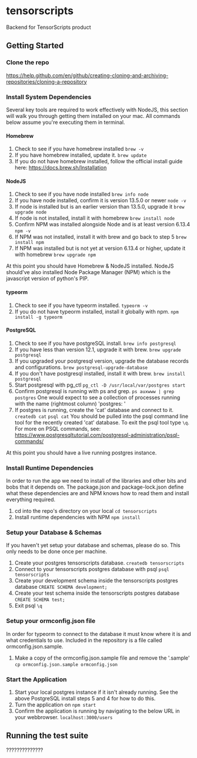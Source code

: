 # tensorscripts
Backend for TensorScripts product

## Getting Started

### Clone the repo
https://help.github.com/en/github/creating-cloning-and-archiving-repositories/cloning-a-repository

### Install System Dependencies
Several key tools are required to work effectively with NodeJS, this section will walk you through getting them installed on your mac. All commands below assume you're executing them in terminal.

#### Homebrew
1. Check to see if you have homebrew installed
`brew -v`
2. If you have homebrew installed, update it.
`brew update`
3. If you do not have homebrew installed, follow the official install guide here: https://docs.brew.sh/Installation

#### NodeJS
1. Check to see if you have node installed
`brew info node`
2. If you have node installed, confirm it is version 13.5.0 or newer
`node -v`
3. If node is installed but is an earlier version than 13.5.0, upgrade it
`brew upgrade node`
4. If node is not installed, install it with homebrew
`brew install node`
5. Confirm NPM was installed alongside Node and is at least version 6.13.4
`npm -v`
6. If NPM was not installed, install it with brew and go back to step 5
`brew install npm`
7. If NPM was installed but is not yet at version 6.13.4 or higher, update it with homebrew
`brew upgrade npm`

At this point you should have Homebrew & NodeJS installed. NodeJS should've also installed Node Package Manager (NPM) which is the javascript version of python's PIP.

#### typeorm
1. Check to see if you have typeorm installed.
`typeorm -v`
2. If you do not have typeorm installed, install it globally with npm.
`npm install -g typeorm`

#### PostgreSQL
1. Check to see if you have postgreSQL install.
`brew info postgresql`
2. If you have less than version 12.1, upgrade it with brew.
`brew upgrade postgresql`
3. If you upgraded your postgresql version, upgrade the database records and configurations.
`brew postgresql-upgrade-database`
3. If you don't have postgresql installed, install it with brew.
`brew install postgresql`
4. Start postgresql with pg_ctl
`pg_ctl -D /usr/local/var/postgres start`
5. Confirm postgresql is running with ps and grep.
`ps auxwww | grep postgres`
One would expect to see a collection of processes running with the name (rightmost column) 'postgres: '
6. If postgres is running, create the 'cat' database and connect to it.
`createdb cat`
`psql cat`
You should be pulled into the psql command line tool for the recently created 'cat' database. To exit the psql tool type `\q`. For more on PSQL commands, see: https://www.postgresqltutorial.com/postgresql-administration/psql-commands/

At this point you should have a live running postgres instance.

### Install Runtime Dependencies
In order to run the app we need to install of the libraries and other bits and bobs that it depends on. The package.json and package-lock.json define what these dependencies are and NPM knows how to read them and install everything required.
1. cd into the repo's directory on your local
`cd tensorscripts`
2. Install runtime dependencies with NPM
`npm install`

### Setup your Database & Schemas
If you haven't yet setup your database and schemas, please do so. This only needs to be done once per machine.
1. Create your postgres tensorscripts database.
`createdb tensorscripts`
2. Connect to your tensorscripts postgres database with psql
`psql tensorscripts`
3. Create your development schema inside the tensorscripts postgres database
`CREATE SCHEMA development;`
4. Create your test schema inside the tensorscripts postgres database
`CREATE SCHEMA test;`
5. Exit psql
`\q`

### Setup your ormconfig.json file
In order for typeorm to connect to the database it must know where it is and what credentials to use. Included in the repository is a file called ormconfig.json.sample. 
1. Make a copy of the ormconfig.json.sample file and remove the '.sample'
`cp ormconfig.json.sample ormconfig.json`

### Start the Application
1. Start your local postgres instance if it isn't already running. See the above PostgreSQL install steps 5 and 4 for how to do this.
3. Turn the application on
`npm start`
4. Confirm the application is running by navigating to the below URL in your webbrowser.
`localhost:3000/users`

## Running the test suite
??????????????
